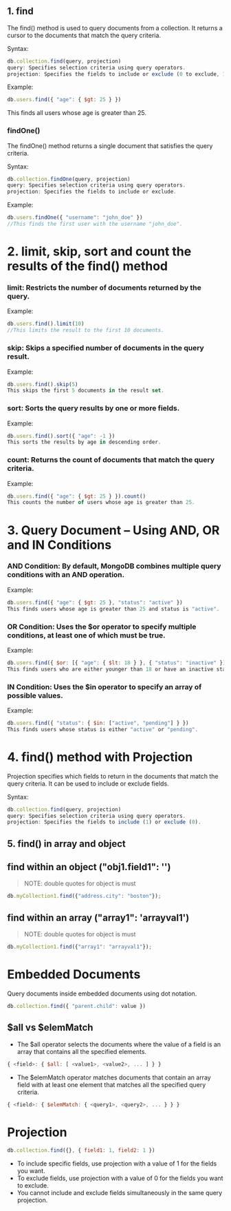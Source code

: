 


## 1. find
The find() method is used to query documents from a collection. It returns a cursor to the documents that match the query criteria.

Syntax:
```js
db.collection.find(query, projection)
query: Specifies selection criteria using query operators.
projection: Specifies the fields to include or exclude (0 to exclude, 1 to include).
```
Example:
```js
db.users.find({ "age": { $gt: 25 } })
```
This finds all users whose age is greater than 25.

### findOne()
The findOne() method returns a single document that satisfies the query criteria.

Syntax:
```js
db.collection.findOne(query, projection)
query: Specifies selection criteria using query operators.
projection: Specifies the fields to include or exclude.
```

Example:
```js
db.users.findOne({ "username": "john_doe" })
//This finds the first user with the username "john_doe".
```

# 2. limit, skip, sort and count the results of the find() method
### limit: Restricts the number of documents returned by the query.
Example:
```js
db.users.find().limit(10)
//This limits the result to the first 10 documents.
```

### skip: Skips a specified number of documents in the query result.
Example:
```js
db.users.find().skip(5)
This skips the first 5 documents in the result set.
```

### sort: Sorts the query results by one or more fields.
Example:
```js
db.users.find().sort({ "age": -1 })
This sorts the results by age in descending order.
```

### count: Returns the count of documents that match the query criteria.
Example:
```js
db.users.find({ "age": { $gt: 25 } }).count()
This counts the number of users whose age is greater than 25.
```

# 3. Query Document – Using AND, OR and IN Conditions
### AND Condition: By default, MongoDB combines multiple query conditions with an AND operation.

Example:
```js
db.users.find({ "age": { $gt: 25 }, "status": "active" })
This finds users whose age is greater than 25 and status is "active".
```

### OR Condition: Uses the $or operator to specify multiple conditions, at least one of which must be true.
Example:
```js
db.users.find({ $or: [{ "age": { $lt: 18 } }, { "status": "inactive" }] })
This finds users who are either younger than 18 or have an inactive status.
```

### IN Condition: Uses the $in operator to specify an array of possible values.
Example:
```js
db.users.find({ "status": { $in: ["active", "pending"] } })
This finds users whose status is either "active" or "pending".
```

# 4. find() method with Projection
Projection specifies which fields to return in the documents that match the query criteria. It can be used to include or exclude fields.

Syntax:
```js
db.collection.find(query, projection)
query: Specifies selection criteria using query operators.
projection: Specifies the fields to include (1) or exclude (0).
```

## 5. find() in array and object
## find within an object ("obj1.field1": '') 
> NOTE: double quotes for object is must
```js
db.myCollection1.find({"address.city": "boston"});
```

## find within an array ("array1": 'arrayval1') 
>NOTE: double quotes for object is must
```js
db.myCollection1.find({"array1": "arrayval1"});
```

# Embedded Documents
Query documents inside embedded documents using dot notation.

```javascript
db.collection.find({ "parent.child": value })
```

## $all vs $elemMatch
- The $all operator selects the documents where the value of a field is an array that contains all the specified elements.
```js
{ <field>: { $all: [ <value1>, <value2>, ... ] } }
```

- The $elemMatch operator matches documents that contain an array field with at least one element that matches all the specified query criteria.
```js
{ <field>: { $elemMatch: { <query1>, <query2>, ... } } }
```

# Projection
```javascript
db.collection.find({}, { field1: 1, field2: 1 })
```
- To include specific fields, use projection with a value of 1 for the fields you want.
- To exclude fields, use projection with a value of 0 for the fields you want to exclude.
- You cannot include and exclude fields simultaneously in the same query projection.
